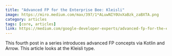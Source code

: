 ```yaml
---
title: "Advanced FP for the Enterprise Bee: Kleisli"
image: https://miro.medium.com/max/397/1*ALuwNIY0UvXaBzk_zaBXTA.png
category: articles
tags: [core, articles]
link: https://medium.com/google-developer-experts/advanced-fp-for-the-enterprise-bee-kleisli-1d0de0fa82d9
---
```


This fourth post in a series introduces advanced FP concepts via Kotlin and Arrow. This article looks at the Kleisli type.
